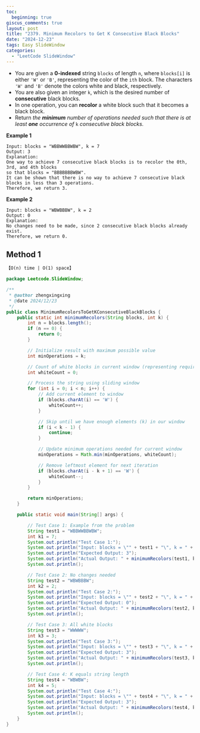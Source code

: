 ```yaml
---
toc:
  beginning: true
giscus_comments: true
layout: post
title: "2379. Minimum Recolors to Get K Consecutive Black Blocks"
date: "2024-12-23"
tags: Easy SlideWindow
categories:
  - "LeetCode SlideWindow"
---
```



- You are given a **0-indexed** string `blocks` of length `n`, where `blocks[i]` is either `'W'` or `'B'`, representing the color of the `ith` block. The characters `'W'` and `'B'` denote the colors white and black, respectively.
- You are also given an integer `k`, which is the desired number of **consecutive** black blocks.
- In one operation, you can **recolor** a white block such that it becomes a black block.
- Return *the **minimum** number of operations needed such that there is at least **one** occurrence of* `k` *consecutive black blocks.*

**Example 1**

```
Input: blocks = "WBBWWBBWBW", k = 7
Output: 3
Explanation:
One way to achieve 7 consecutive black blocks is to recolor the 0th, 3rd, and 4th blocks
so that blocks = "BBBBBBBWBW". 
It can be shown that there is no way to achieve 7 consecutive black blocks in less than 3 operations.
Therefore, we return 3.
```

**Example 2**

```
Input: blocks = "WBWBBBW", k = 2
Output: 0
Explanation:
No changes need to be made, since 2 consecutive black blocks already exist.
Therefore, we return 0.
```

## Method 1

```tex
【O(n) time | O(1) space】
```

```java
package Leetcode.SlideWindow;

/**
 * @author zhengxingxing
 * @date 2024/12/23
 */
public class MinimumRecolorsToGetKConsecutiveBlackBlocks {
    public static int minimumRecolors(String blocks, int k) {
        int n = blocks.length();
        if (n == 0) {
            return 0;
        }

        // Initialize result with maximum possible value
        int minOperations = k;

        // Count of white blocks in current window (representing required operations)
        int whiteCount = 0;

        // Process the string using sliding window
        for (int i = 0; i < n; i++) {
            // Add current element to window
            if (blocks.charAt(i) == 'W') {
                whiteCount++;
            }

            // Skip until we have enough elements (k) in our window
            if (i < k - 1) {
                continue;
            }

            // Update minimum operations needed for current window
            minOperations = Math.min(minOperations, whiteCount);

            // Remove leftmost element for next iteration
            if (blocks.charAt(i - k + 1) == 'W') {
                whiteCount--;
            }
        }

        return minOperations;
    }

    public static void main(String[] args) {

        // Test Case 1: Example from the problem
        String test1 = "WBBWWBBWBW";
        int k1 = 7;
        System.out.println("Test Case 1:");
        System.out.println("Input: blocks = \"" + test1 + "\", k = " + k1);
        System.out.println("Expected Output: 3");
        System.out.println("Actual Output: " + minimumRecolors(test1, k1));
        System.out.println();

        // Test Case 2: No changes needed
        String test2 = "WBWBBBW";
        int k2 = 2;
        System.out.println("Test Case 2:");
        System.out.println("Input: blocks = \"" + test2 + "\", k = " + k2);
        System.out.println("Expected Output: 0");
        System.out.println("Actual Output: " + minimumRecolors(test2, k2));
        System.out.println();

        // Test Case 3: All white blocks
        String test3 = "WWWWW";
        int k3 = 3;
        System.out.println("Test Case 3:");
        System.out.println("Input: blocks = \"" + test3 + "\", k = " + k3);
        System.out.println("Expected Output: 3");
        System.out.println("Actual Output: " + minimumRecolors(test3, k3));
        System.out.println();

        // Test Case 4: K equals string length
        String test4 = "WBWBW";
        int k4 = 5;
        System.out.println("Test Case 4:");
        System.out.println("Input: blocks = \"" + test4 + "\", k = " + k4);
        System.out.println("Expected Output: 3");
        System.out.println("Actual Output: " + minimumRecolors(test4, k4));
        System.out.println();
    }
}

```





